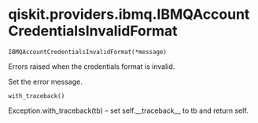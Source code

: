 <span id="qiskit-providers-ibmq-ibmqaccountcredentialsinvalidformat" />

# qiskit.providers.ibmq.IBMQAccountCredentialsInvalidFormat



`IBMQAccountCredentialsInvalidFormat(*message)`

Errors raised when the credentials format is invalid.

Set the error message.



`with_traceback()`

Exception.with\_traceback(tb) – set self.\_\_traceback\_\_ to tb and return self.
